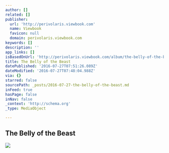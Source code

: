 ```yaml
---
author: []
related: []
publisher:
  url: 'http://perivolaris.viewbook.com'
  name: Viewbook
  favicon: null
  domain: perivolaris.viewbook.com
keywords: []
description: ''
app_links: []
isBasedOnUrl: 'http://perivolaris.viewbook.com/album/the-belly-of-the-beast#1'
title: The Belly of the Beast
datePublished: '2016-07-27T07:51:26.089Z'
dateModified: '2016-07-27T07:48:04.988Z'
via: {}
starred: false
sourcePath: _posts/2016-07-27-the-belly-of-the-beast.md
inFeed: true
hasPage: false
inNav: false
_context: 'http://schema.org'
_type: MediaObject

---
```

<article style=""><h1>The Belly of the Beast</h1><img src="https://imageproxy.viewbook.com/a211054bba836d4f081390fd327e5e4d_hd.jpg?fit=max&amp;h=1280&amp;w=1280" /></article>
